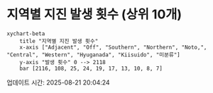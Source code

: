 # 지역별 지진 발생 횟수 (상위 10개)

```mermaid
xychart-beta
    title "지역별 지진 발생 횟수"
    x-axis ["Adjacent", "Off", "Southern", "Northern", "Noto,", "Central", "Western", "Hyuganada", "Kiisuido", "미분류"]
    y-axis "발생 횟수" 0 --> 2118
    bar [2116, 108, 25, 24, 19, 17, 13, 10, 8, 7]
```

업데이트 시간: 2025-08-21 20:04:24
